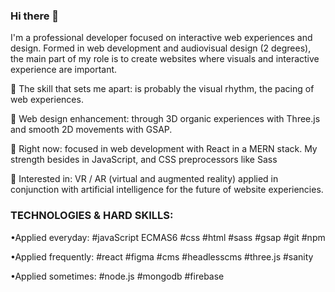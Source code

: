 ### Hi there 👋

<!--
**Alejandro-Candela/Alejandro-Candela** is a ✨ _special_ ✨ repository because its `README.md` (this file) appears on your GitHub profile.

Here are some ideas to get you started:

- 🔭 I’m currently working on ...
- 🌱 I’m currently learning ...
- 👯 I’m looking to collaborate on ...
- 🤔 I’m looking for help with ...
- 💬 Ask me about ...
- 📫 How to reach me: ...
- 😄 Pronouns: ...
- ⚡ Fun fact: ...
-->

I'm a professional developer focused on interactive web experiences and design. Formed in web development and audiovisual design (2 degrees), the main part of my role is to create websites where visuals and interactive experience are important.

🌟 The skill that sets me apart: is probably the visual rhythm, the pacing of web experiences.

🍄 Web design enhancement: through 3D organic experiences with Three.js and smooth 2D movements with GSAP.

🐾 Right now: focused in web development with React in a MERN stack. My strength besides in JavaScript, and CSS preprocessors like Sass

👀 Interested in: VR / AR (virtual and augmented reality) applied in conjunction with artificial intelligence for the future of website experiencies.




### TECHNOLOGIES & HARD SKILLS:

•Applied everyday:
#javaScript ECMAS6 #css #html #sass #gsap #git #npm

•Applied frequently:
#react #figma #cms #headlesscms #three.js #sanity

•Applied sometimes:
#node.js #mongodb #firebase
